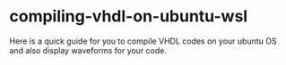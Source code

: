 # compiling-vhdl-on-ubuntu-wsl
Here is a quick guide for you to compile VHDL codes on your ubuntu OS and also display waveforms for your code.

